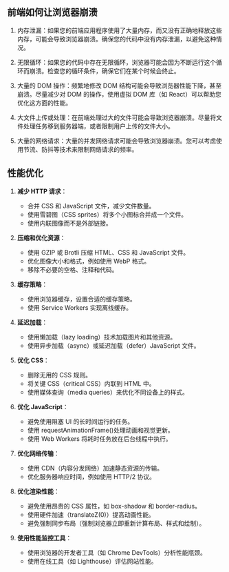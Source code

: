 ## 前端如何让浏览器崩溃

1. 内存泄漏：如果您的前端应用程序使用了大量内存，而又没有正确地释放这些内存，可能会导致浏览器崩溃。确保您的代码中没有内存泄漏，以避免这种情况。

2. 无限循环：如果您的代码中存在无限循环，浏览器可能会因为不断运行这个循环而崩溃。检查您的循环条件，确保它们在某个时候会终止。

3. 大量的 DOM 操作：频繁地修改 DOM 结构可能会导致浏览器性能下降，甚至崩溃。尽量减少对 DOM 的操作，使用虚拟 DOM 库（如 React）可以帮助您优化这方面的性能。

4. 大文件上传或处理：在前端处理过大的文件可能会导致浏览器崩溃。尽量将文件处理任务移到服务器端，或者限制用户上传的文件大小。

5. 大量的网络请求：大量的并发网络请求可能会导致浏览器崩溃。您可以考虑使用节流、防抖等技术来限制网络请求的频率。

## 性能优化

1. **减少 HTTP 请求**：

   - 合并 CSS 和 JavaScript 文件，减少文件数量。
   - 使用雪碧图（CSS sprites）将多个小图标合并成一个文件。
   - 使用内联图像而不是外部链接。

2. **压缩和优化资源**：

   - 使用 GZIP 或 Brotli 压缩 HTML、CSS 和 JavaScript 文件。
   - 优化图像大小和格式，例如使用 WebP 格式。
   - 移除不必要的空格、注释和代码。

3. **缓存策略**：

   - 使用浏览器缓存，设置合适的缓存策略。
   - 使用 Service Workers 实现离线缓存。

4. **延迟加载**：

   - 使用懒加载（lazy loading）技术加载图片和其他资源。
   - 使用异步加载（async）或延迟加载（defer）JavaScript 文件。

5. **优化 CSS**：

   - 删除无用的 CSS 规则。
   - 将关键 CSS（critical CSS）内联到 HTML 中。
   - 使用媒体查询（media queries）来优化不同设备上的样式。

6. **优化 JavaScript**：

   - 避免使用阻塞 UI 的长时间运行的任务。
   - 使用 requestAnimationFrame()处理动画和视觉更新。
   - 使用 Web Workers 将耗时任务放在后台线程中执行。

7. **优化网络传输**：

   - 使用 CDN（内容分发网络）加速静态资源的传输。
   - 优化服务器响应时间，例如使用 HTTP/2 协议。

8. **优化渲染性能**：

   - 避免使用昂贵的 CSS 属性，如 box-shadow 和 border-radius。
   - 使用硬件加速（translateZ(0)）提高动画性能。
   - 避免强制同步布局（强制浏览器立即重新计算布局、样式和绘制）。

9. **使用性能监控工具**：
   - 使用浏览器的开发者工具（如 Chrome DevTools）分析性能瓶颈。
   - 使用在线工具（如 Lighthouse）评估网站性能。
